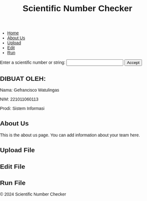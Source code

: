 <!DOCTYPE html>
<html lang="en">
<head>
<meta charset="UTF-8">
<meta name="viewport" content="width=device-width, initial-scale=1.0">
<title>Scientific Number Checker</title>
<style>
  body {
    font-family: Arial, sans-serif;
    margin: 0;
    padding: 0;
  }
  
  header {
    background-color: #333;
    color: white;
    text-align: center;
    padding: 20px 0;
  }
  
  nav ul {
    list-style-type: none;
    padding: 0;
    margin: 0;
    text-align: center;
  }
  
  nav ul li {
    display: inline;
    margin-right: 20px;
  }
  
  nav ul li a {
    text-decoration: none;
    color: #333;
  }
  
  .container {
    margin: 20px auto;
    width: 80%;
    text-align: center;
  }
  
  form {
    margin-bottom: 20px;
  }
  
  input[type="text"] {
    padding: 8px;
    width: 200px;
  }
  
  button {
    padding: 8px 20px;
    background-color: #4CAF50;
    color: white;
    border: none;
    cursor: pointer;
  }
  
  button:hover {
    background-color: #45a049;
  }
  
  #result {
    font-size: 18px;
    font-weight: bold;
  }
  
  footer {
    background-color: #333;
    color: white;
    text-align: center;
    padding: 10px 0;
    position: fixed;
    bottom: 0;
    width: 100%;
  }
</style>
<link rel="stylesheet" href="styles.css">
</head>
<body>
<header>
    <h1>Scientific Number Checker</h1>
</header>
<nav>
    <ul>
        <li><a href="#home">Home</a></li>
        <li><a href="#about">About Us</a></li>
        <li><a href="#upload">Upload</a></li>
        <li><a href="#edit">Edit</a></li>
        <li><a href="#run">Run</a></li>
    </ul>
</nav>
<div class="container" id="home">
    <form id="scientificForm">
        <label for="scientificNumber">Enter a scientific number or string:</label>
        <input type="text" id="scientificNumber" name="scientificNumber" required>
        <button type="submit">Accept</button>
    </form>
    <div id="result"></div>
    <div id="biodata">
        <h2>DIBUAT OLEH:</h2>
        <p>Nama: Gefrancisco Watulingas</p>
        <p>NIM: 221011060113</p>
        <p>Prodi: Sistem Informasi</p>
    </div>
</div>
<div class="container" id="about">
    <h2>About Us</h2>
    <p>This is the about us page. You can add information about your team here.</p>
</div>
<div class="container" id="upload">
    <h2>Upload File</h2>
    <!-- Form for uploading files -->
</div>
<div class="container" id="edit">
    <h2>Edit File</h2>
    <!-- Form for editing files -->
</div>
<div class="container" id="run">
    <h2>Run File</h2>
    <!-- Button to run the file -->
</div>
<footer>
    <p>&copy; 2024 Scientific Number Checker</p>
</footer>
<script>
 document.getElementById('scientificForm').addEventListener('submit', function(event) {
  event.preventDefault();
  var input = document.getElementById('scientificNumber').value;
  var result = document.getElementById('result');

  if (isScientificNumber(input)) {
    result.textContent = "Yes, it is a scientific number.";
  } else {
    result.textContent = "No, it is not a scientific number.";
  }
});

function isScientificNumber(input) {
  // Regular expression untuk memeriksa apakah input adalah angka ilmiah
  var scientificNumberRegex = /^[+-]?\d*\.?\d+(?:[eE][+-]?\d+)?$/;
  return scientificNumberRegex.test(input);
}
</script>
</body>
</html>
